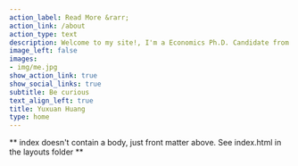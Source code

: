 ```yaml
---
action_label: Read More &rarr;
action_link: /about
action_type: text
description: Welcome to my site!, I'm a Economics Ph.D. Candidate from the [Goeroge Washinton University](https://economics.columbian.gwu.edu/). My field of study is international macroeconomics, with a special focus on macroeconomic policies. Before studying at GWU, I obtained dual bachelor degrees in Finance and Statistics from South China Agricultural University. During my graduate study in the U.S., I also worked at the eBay research office (DC), the [Internet Association](https://internetassociation.org/) and the [International Monetary Fund](https://www.imf.org/external/index.htm). I have a passion for both research and teaching economics..
image_left: false
images:
- img/me.jpg
show_action_link: true
show_social_links: true
subtitle: Be curious
text_align_left: true
title: Yuxuan Huang
type: home
---
```


** index doesn't contain a body, just front matter above.
See index.html in the layouts folder **